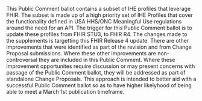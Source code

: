 This Public Comment ballot contains a subset of IHE profiles that leverage FHIR. The subset is made up of a high priority set of IHE Profiles that cover the functionality defined in USA HHS/ONC Meaningful Use regulations around the need for an API. The trigger for this Public Comment ballot is to update these profiles from FHIR STU3, to FHIR R4. The changes made to the supplements is targetting this FHIR Release 4 update. There are other improvements that were identified as part of the revision and from Change Proposal submissions. Where these other improvements are non-controversal they are included in this Public Comment. Where these improvement opportunites require discussion or may present concerns with passage of the Public Comment ballot, they will be addressed as part of standalone Change Proposals. This approach is intended to better aid with a successful Public Comment ballot so as to have higher likelyhood of being able to meet a March 1st publication timeframe.
